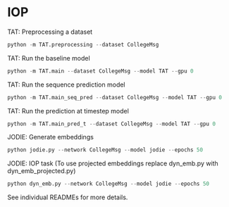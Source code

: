 # IOP
TAT: Preprocessing a dataset
```python
python -m TAT.preprocessing --dataset CollegeMsg
```
TAT: Run the baseline model
```python
python -m TAT.main --dataset CollegeMsg --model TAT --gpu 0
```
TAT: Run the sequence prediction model
```python
python -m TAT.main_seq_pred --dataset CollegeMsg --model TAT --gpu 0
```
TAT: Run the prediction at timestep model
```python
python -m TAT.main_pred_t --dataset CollegeMsg --model TAT --gpu 0
```
JODIE: Generate embeddings
```python
python jodie.py --network CollegeMsg --model jodie --epochs 50
```
JODIE: IOP task (To use projected embeddings replace dyn_emb.py with dyn_emb_projected.py)
```python
python dyn_emb.py --network CollegeMsg --model jodie --epochs 50
```
See individual READMEs for more details.